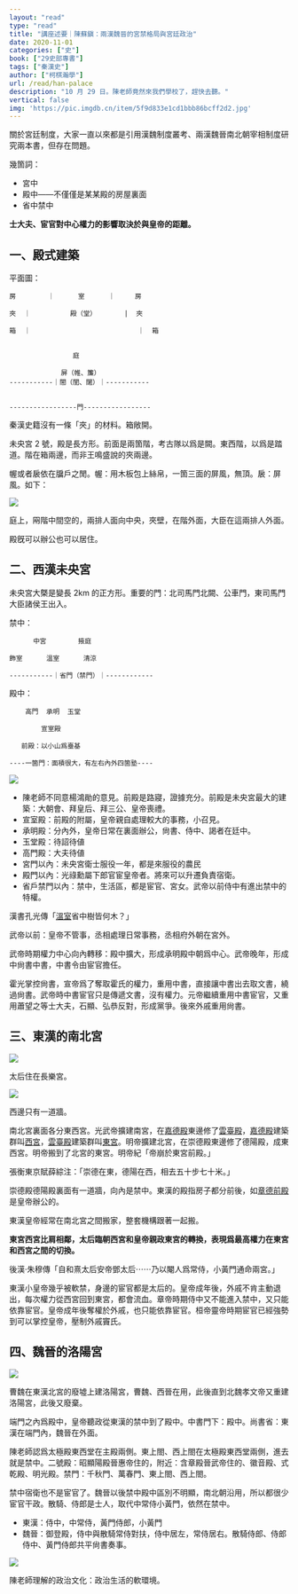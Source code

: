 ```yaml
---
layout: "read"
type: "read"
title: "講座述要｜陳蘇鎭：兩漢魏晉的宮禁格局與宮廷政治"
date: 2020-11-01
categories: ["史"]
book: ["29史部專書"]
tags: ["秦漢史"]
author: ["柯棋瀚學"]
url: /read/han-palace
description: "10 月 29 日。陳老師竟然來我們學校了，趕快去聽。"
vertical: false
img: 'https://pic.imgdb.cn/item/5f9d833e1cd1bbb86bcff2d2.jpg'
---
```


關於宮廷制度，大家一直以來都是引用<v>漢魏制度叢考</v>、<v>兩漢魏晉南北朝宰相制度研究</v>兩本書，但存在問題。

幾箇詞：

- 宮中
- 殿中——不僅僅是某某殿的房屋裏面
- 省中禁中

<b>士大夫、宦官對中心權力的影響取決於與皇帝的距離。</b>

## 一、殿式建築

平面圖：

```
房        ｜      室      ｜     房

夾  ｜          殿（堂）	  	 |  夾

箱  ｜	                       ｜  箱


​                庭

             屏（帷、簾）
-----------｜閤（閨、闥）｜-----------


-----------------門----------------- 
```

秦漢史籍沒有一條「夾」的材料。箱敞開。

未央宮 2 號，殿是長方形。前面是兩箇階，考古隊以爲是闕。東西階，以爲是踏道。階在箱兩邊，而非王鳴盛說的夾兩邊。



幄或者扆<n>依</n>在牖戶之閒。幄：用木板包上絲帛，一箇三面的屏風，無頂。扆：屏風。如下：

<img src="https://pic.imgdb.cn/item/5f9d74051cd1bbb86bc80255.jpg">

庭上，㒳階中間空的，兩排人面向中央，夾壁，在階外面，大臣在這兩排人外面。

殿旣可以辦公也可以居住。

## 二、西漢未央宮

未央宮大槩是變長 2km 的正方形。重要的門：北司馬門<n>北闕、公車門</n>，東司馬門<n>大臣諸侯王出入</n>。

禁中：

```
	  中宮		掖庭

飾室		溫室		清涼

-----------｜省門（禁門）｜------------
```

殿中：

```
    高門	承明	玉堂

        宣室殿

   前殿：以小山爲臺基

----一箇門：面積很大，有左右內外四箇塾----
```



<img src="https://pic.imgdb.cn/item/5f9d74f11cd1bbb86bc860d9.jpg">

- 陳老師不同意楊鴻勛的意見。前殿是路寢，證據充分。前殿是未央宮最大的建築：大朝會、拜皇后、拜三公、皇帝喪禮。
- 宣室殿：前殿的附屬，皇帝親自處理較大的事務，小召見。
- 承明殿：分內外，皇帝日常在裏面辦公，尙書、侍中、謁者在廷中。
- 玉堂殿：待詔待値
- 高門殿：大夫待値
- 宮門以內：未央宮衛士服役一年，都是來服役的農民
- 殿門以內：光祿勳屬下郎官<n>宦皇帝者。將來可以升遷</n>負責宿衛。
- 省戶<n>禁門</n>以內：禁中，生活區，都是宦官、宮女。武帝以前侍中有進出禁中的特權。

<v>漢書孔光傳</v>「<u>溫室</u>省中樹皆何木？」

武帝以前：皇帝不管事，丞相處理日常事務，丞相府<n>外朝</n>在宮外。

武帝時期權力中心向內轉移：殿中擴大，形成承明殿<n>中朝</n>爲中心。武帝晚年，形成中尙書<n>中書</n>，中書令由宦官擔任。

霍光掌控尙書，宣帝爲了奪取霍氏的權力，重用中書，直接讓中書出去取文書，繞過尙書。武帝時中書宦官只是傳遞文書，沒有權力。元帝繼續重用中書宦官，又重用蕭望之等士大夫，石顯、弘恭反對，形成黨爭。後來外戚重用尙書。

## 三、東漢的南北宮

<img src="https://pic.imgdb.cn/item/5f9d74051cd1bbb86bc80258.jpg"> 

太后住在長樂宮。

<img src="https://pic.imgdb.cn/item/5f9d74051cd1bbb86bc80261.jpg">

西邊只有一道牆。

南北宮裏面各分東西宮。光武帝擴建南宮，在<u>嘉德殿</u>東邊修了<u>雲臺殿</u>，<u>嘉德殿</u>建築群叫<u>西宮</u>，<u>雲臺殿</u>建築群叫<u>東宮</u>。明帝擴建北宮，在崇德殿東邊修了德陽殿，成東西宮。明帝搬到了北宮的東宮。<v>明帝紀</v>「帝崩於東宮前殿。」

張衡<v>東京賦</v>薛綜注：「崇德在東，德陽在西，相去五十步<n>七十米</n>。」

崇德殿德陽殿裏面有一道牆，向內是禁中。東漢的殿<n>指房子</n>都分前後，如<u>章德前殿</u>是皇帝辦公的。

東漢皇帝經常在南北宮之間搬家，整套機構跟著一起搬。

<b>東宮西宮比肩相鄰，太后臨朝<n>西宮</n>和皇帝親政<n>東宮</n>的轉換，表現爲最高權力在東宮和西宮之間的切換。</b>

<v>後漢·朱穆傳</v>「自和熹太后<n>安帝鄧太后</n>⋯⋯乃以閹人爲常侍，小黃門通命兩宮。」

東漢小皇帝幾乎被軟禁，身邊的宦官都是太后的。皇帝成年後，外戚不肯主動退出，每次權力從西宮回到東宮，都會流血。章帝時期侍中又不能進入禁中，又只能依靠宦官。皇帝成年後奪權於外戚，也只能依靠宦官。桓帝靈帝時期宦官已經強勢到可以掌控皇帝，壓制外戚竇氏。

## 四、魏晉的洛陽宮

<img src="https://pic.imgdb.cn/item/5f9d74051cd1bbb86bc8026d.jpg">

曹魏在東漢北宮的廢墟上建洛陽宮，曹魏、西晉在用，此後直到北魏孝文帝又重建洛陽宮，此後又廢棄。

端門之內爲殿中，皇帝聽政從東漢的禁中到了殿中。中書門下：殿中。尚書省：東漢在端門內，魏晉在外面。

陳老師認爲太極殿東西堂在主殿兩側。東上閤、西上閤在太極殿東西堂兩側，進去就是禁中。二號殿：昭<n>顯</n>陽殿<n>晉惠帝住的</n>，附近：含章殿<n>晉武帝住的</n>、徽音殿、式乾殿、明光殿。禁門：千秋門、萬春門、東上閤、西上閤。

禁中宿衛也不是宦官了。魏晉以後禁中殿中區別不明顯，南北朝沿用，所以都很少宦官干政。散騎、侍郎是士人，取代中常侍小黃門，依然在禁中。

- 東漢：侍中，中常侍，黃門侍郎，小黃門
- 魏晉：御登殿，<n>侍中</n>與散騎常侍對扶，侍中居左，常侍居右。散騎侍郎、侍郎侍中、黃門侍郎共平尙書奏事。

<img src="https://pic.imgdb.cn/item/5f9d74051cd1bbb86bc80279.jpg">

陳老師理解的政治文化：政治生活的軟環境。

